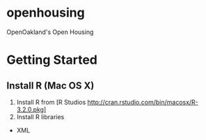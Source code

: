 # openhousing
OpenOakland's Open Housing 


# Getting Started


## Install R (Mac OS X)

1. Install R from [R Studios http://cran.rstudio.com/bin/macosx/R-3.2.0.pkg]
2. Install R libraries

- XML

###
